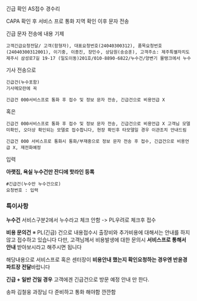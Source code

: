 긴급 확인
AS접수 경수리

CAPA 확인 후
서비스 프로 통화 
지역 확인 
이후 문자 전송

긴급 문자 전송에 내용 기제
```
고객긴급요청전달/ 고객(함형자), 대표요청번호(24040300312), 품목요청번호(24040300312001), 이기중, 이종진, 장민수, 상담원(송승훈), 고객주소: 제주특별자치도 제주시 삼성로7길 19-17 (일도이동)201호/010-8890-6822/누수건/양변기 물탱크에서 누수
```

기사 전송으로
```
긴급건(누수포함) 
기사메모란에 꼭 
```

```
긴급건 000서비스프로 통화 후 접수 및 정보 문자 전송, 긴급건으로 비용언급 X
```
혹은
```
긴급건 000서비스프로 통화 후 접수 및 정보 문자 전송, 긴급건으로 비용언급 X 고객님 모델 미확인, 오더상 확인되는 모델로 접수합니다, 현장 확인후 타모델일 경우 이관조치 안내드림
```


```
긴급건 000 서비스프로 통화시 통화/부재중으로 정보 문자 전송 후 접수, 긴급건으로 비용언급 X, 재전화예정
```
입력

**아랫집, 욕실 누수건만 잔디에 핫라인 등록**
```
#긴급건(누수만 누수건으로)
요청번호 : 입력
```

### 특이사항
**누수건**
서비스구분2에서 누수라고 체크 안함 -> PL우려로 체크후 접수

**비용 문의건**
※ PL(긴급) 건으로 내용접수시 출장비와 추가비용에 대해서는 안내를 하지 않고 접수하고 있습니다 
다만, 고객님께서 비용발생에 대한 문의시 **서비스프로 통해서 안내** 받아보시라고 해주시면 됩니다 

해당내용으로 서비스프로 혹은 센터장이 **비용안내 했는지 확인요청하는 경우엔 반윤경파트장 전달**바랍니다

**긴급 + 일반 건일 경우** 
고객에겐 긴급건으로 방문 예정 안내 만 한다. 


송파 김철웅 과장님 다 준비하고 통화 해야함 깐깐함
